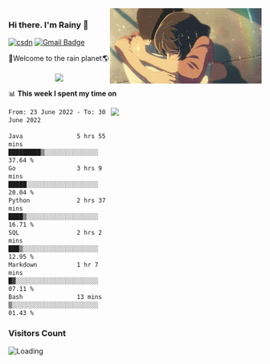 <img  align='right' height="150" src="https://github.com/LikeRainDay/LikeRainDay/blob/master/pic/img_rain_1.gif?raw=true">



### Hi there. I'm Rainy :lemon:

[![csdn](https://img.shields.io/badge/-csdn-c14438?style=flat-square&logo=c&logoColor=white)](https://blog.csdn.net/qq_15807167)
[![Gmail Badge](https://img.shields.io/badge/-gmail-c14438?style=flat-square&logo=Gmail&logoColor=white&link=mailto:houshuai0816@gmail.com)](mailto:houshuai0816@gmail.com)

🚀Welcome to the rain planet🌎

<center>
<img align='center'  src="https://source.unsplash.com/random/1200x600">
</center>

📊 **This week I spent my time on**

<img align='right'   width="300" src="https://github-readme-stats.vercel.app/api?username=LikeRainDay&show_icons=true&title_color=fff&icon_color=79ff97&text_color=9f9f9f&bg_color=151515">

<!--START_SECTION:waka-->

```text
From: 23 June 2022 - To: 30 June 2022

Java               5 hrs 55 mins   █████████▒░░░░░░░░░░░░░░░   37.64 %
Go                 3 hrs 9 mins    █████░░░░░░░░░░░░░░░░░░░░   20.04 %
Python             2 hrs 37 mins   ████▒░░░░░░░░░░░░░░░░░░░░   16.71 %
SQL                2 hrs 2 mins    ███▒░░░░░░░░░░░░░░░░░░░░░   12.95 %
Markdown           1 hr 7 mins     █▓░░░░░░░░░░░░░░░░░░░░░░░   07.11 %
Bash               13 mins         ▒░░░░░░░░░░░░░░░░░░░░░░░░   01.43 %
```

<!--END_SECTION:waka-->

### Visitors Count
<img align="left" src = "https://profile-counter.glitch.me/LikeRainDay/count.svg" alt ="Loading">
